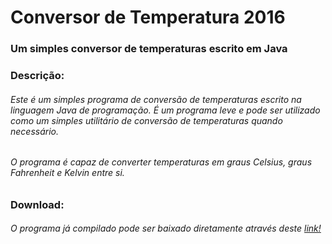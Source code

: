 # Conversor de Temperatura 2016

### Um simples conversor de temperaturas escrito em Java

### Descrição:

###### Este é um simples programa de conversão de temperaturas escrito na linguagem Java de programação. É um programa leve e pode ser utilizado como um simples utilitário de conversão de temperaturas quando necessário.<br />

###### O programa é capaz de converter temperaturas em graus Celsius, graus Fahrenheit e Kelvin entre si.

### Download:

###### O programa já compilado pode ser baixado diretamente através deste [link!](https://raw.github.com/Wolfterro/Conversor-de-Temperaturas-2016/master/Conversor-de-Temperatura-2016.jar)
